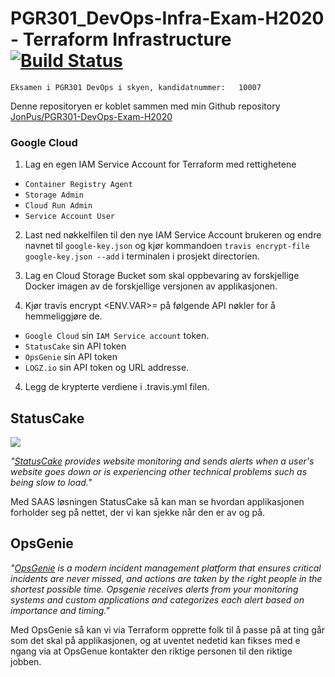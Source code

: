 # PGR301_DevOps-Infra-Exam-H2020 - Terraform Infrastructure [![Build Status](https://travis-ci.com/JonPus/PGR301_DevOps-Infra-Exam-H2020.svg?token=WNYDyxATS1ezQLqAT1RT&branch=master)](https://travis-ci.com/JonPus/PGR301_DevOps-Infra-Exam-H2020)

`Eksamen i PGR301 DevOps i skyen, kandidatnummer:	10007`

Denne repositoryen er koblet sammen med min Github repository [JonPus/PGR301-DevOps-Exam-H2020](https://github.com/JonPus/PGR301-DevOps-Exam-H2020)

### Google Cloud

1. Lag en egen IAM Service Account for Terraform med rettighetene

- `Container Registry Agent`
- `Storage Admin`
- `Cloud Run Admin`
- `Service Account User`

2. Last ned nøkkelfilen til den nye IAM Service Account brukeren og endre navnet til `google-key.json` og kjør kommandoen `travis encrypt-file google-key.json --add` i terminalen i prosjekt directorien.

2. Lag en Cloud Storage Bucket som skal oppbevaring av forskjellige Docker imagen av de forskjellige versjonen av applikasjonen.

3. Kjør travis encrypt <ENV.VAR>=<VALUE> på følgende API nøkler for å hemmeliggjøre de.
  * `Google Cloud` sin `IAM Service account` token.
  * `StatusCake` sin API token
  * `OpsGenie` sin API token
  * `LOGZ.io` sin API token og URL addresse.
  
 4. Legg de krypterte verdiene i .travis.yml filen.

## StatusCake 

<a href="https://www.statuscake.com" title="Website Uptime Monitoring"><img src="https://app.statuscake.com/button/index.php?Track=5745939&Days=1&Design=2" /></a>

*"[StatusCake](https://www.statuscake.com/) provides website monitoring and sends alerts when a user's website goes down or is experiencing other technical problems such as being slow to load."*

Med SAAS løsningen StatusCake så kan man se hvordan applikasjonen forholder seg på nettet, der vi kan sjekke når den er av og på.

## OpsGenie 

*"[OpsGenie](https://www.atlassian.com/software/opsgenie) is a modern incident management platform that ensures critical incidents are never missed, and actions are taken by the right people in the shortest possible time. Opsgenie receives alerts from your monitoring systems and custom applications and categorizes each alert based on importance and timing."*

Med OpsGenie så kan vi via Terraform opprette folk til å passe på at ting går som det skal på applikasjonen, og at uventet nedetid kan fikses med e ngang via at OpsGenue kontakter den riktige personen til den riktige jobben.

